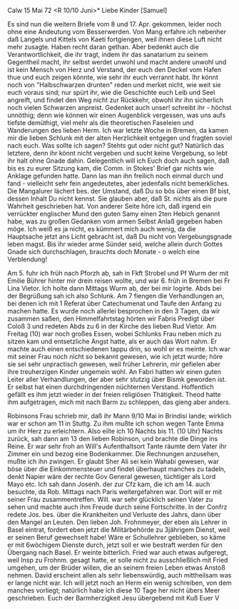 Calw 15 Mai 72
 <R 10/10 Juni>*
Liebe Kinder [Samuel]

Es sind nun die weitern Briefe vom 8 und 17. Apr. gekommen, leider noch ohne eine Andeutung vom Besserwerden. Von Mang erfahre ich nebenher daß Langels und Kittels von Kaeti fortgiengen, weil ihnen diese Luft nicht mehr zusagte. Haben recht daran gethan. Aber bedenkt auch die Verantwortlichkeit, die ihr tragt, indem ihr das sanatarium zu seinem Gegentheil macht, ihr selbst werdet unwohl und macht andere unwohl und ist kein Mensch von Herz und Verstand, der euch den Deckel vom Hafen thue und euch zeigen könnte, wie sehr ihr euch verrannt habt. Ihr könnt noch von "Halbschwarzen drunten" reden und merket nicht, wie weit sie euch voraus sind; nur spürt ihr, wie die Geschichte euch Leib und Seel angreift, und findet den Weg nicht zur Rückkehr, obwohl ihr ihn sicherlich noch vielen Schwarzen anpreist. Gedenket auch unser! schreibt ihr - höchst unnöthig; denn wie können wir einen Augenblick vergessen, was uns aufs tiefste demüthigt, viel mehr als die theoretischen Faseleien und Wanderungen des lieben Herm. Ich war letzte Woche in Bremen, da kamen mir die lieben Schlunk mit der alten Herzlichkeit entgegen und fragten soviel nach euch. Was sollte ich sagen? Stehts gut oder nicht gut? Natürlich das letztere, denn ihr könnt nicht vergeben und sucht keine Vergebung, so lebt ihr halt ohne Gnade dahin. Gelegentlich will ich Euch doch auch sagen, daß bis es zu eurer Sitzung kam, die Comm. in Stokes' Brief gar nichts wie Anklage gefunden hatte. Dann las man ihn freilich noch einmal durch und fand - vielleicht sehr fein angedeutetes, aber jedenfalls nicht bemerkliches. Die Mangalurer lächert bes. der Umstand, daß Du so bös über einen Bf bist, dessen Inhalt Du nicht kennst. Sie glauben aber, daß St. nichts als die pure Wahrheit geschrieben hat. Von anderer Seite höre ich, daß irgend ein verrückter englischer Mund den guten Samy einen 2ten Hebich genannt habe, was zu großen Gedanken vom armen Selbst Anlaß gegeben haben möge. Ich weiß es ja nicht, es kümmert mich auch wenig, da die Hauptsache jetzt ans Licht gebracht ist, daß Du nicht von Vergebungsgnade leben magst. Bis ihr wieder arme Sünder seid, welche allein durch Gottes Gnade sich durchschlagen, brauchts doch Monate - o welch eine Verblendung!

Am 5. fuhr ich früh nach Pforzh ab, sah in Fkft Strobel und Pf Wurm der mit Emilie Bührer hinter mir drein reisen wollte, und war 6. früh in Bremen bei Fr Lina Vietor. Ich holte dann Mittags Wurm ab, der bei mir logirte. Abds bei der Begrüßung sah ich also Schlunk. Am 7 fiengen die Verhandlungen an, bei denen ich mit 1 Referat über Catechumenat und Taufe den Anfang zu machen hatte. Es wurde noch allerlei besprochen in den 3 Tagen, da wir zusammen saßen, den Himmelfahrtstag hörten wir Fabris Predigt über Coloß 3 und redeten Abds zu 6 in der Kirche des lieben Rud Vietor. Am Freitag (10) war noch großes Essen, wobei Schlunks Frau neben mich zu sitzen kam und entsetzliche Angst hatte, als er auch das Wort nahm. Er machte auch einen entschiedenen tappu drin, so wohl er es meinte. Ich war mit seiner Frau noch nicht so bekannt gewesen, wie ich jetzt wurde; höre sie sei sehr unpractisch gewesen, weil früher Lehrerin, mir gefielen aber ihre treuherzigen Kinder ungemein wohl. An Fabri hatten wir einen guten Leiter aller Verhandlungen, der aber sehr stutzig über Bismk geworden ist. Er selbst hat einen durchdringenden nüchternen Verstand. Hoffentlich gefällt es ihm jetzt wieder in der freien religiösen Thätigkeit. Theod hatte ihm aufgetragen, mich mit nach Barm zu schleppen, das gieng aber anders.

Robinsons Frau schrieb mir, daß ihr Mann 9/10 Mai in Brindisi lande; wirklich war er schon am 11 in Stuttg. Zu ihm mußte ich schon wegen Tante Emma um ihr Herz zu erleichtern. Also eilte ich 10 Nachts bis 11. (10 Uhr) Nachts zurück, sah dann am 13 den lieben Robinson, und brachte die Dinge ins Reine. Er war sehr froh an Will's Aufenthaltsort Tante räumte dem Vater ihr Zimmer ein und bezog eine Bodenkammer. Die Rechnungen anzusehen, mußte ich ihn zwingen. Er glaubt Sher Ali sei kein Wahabi gewesen, war böse über die Einkommensteuer und findet überhaupt manches zu tadeln, denkt Napier wäre der rechte Gov General gewesen, tüchtiger als Lord Mayo etc. 
Ich sah dann Josenh. der zur Cfz kam, die ich am 14. auch besuchte, da Rob. Mittags nach Paris weitergefahren war. Dort will er mit seiner Frau zusammentreffen. Will. war sehr glücklich seinen Vater zu sehen und machte auch ihm Freude durch seine Fortschritte. In der Confrz redete Jos. bes. über die Krankheiten und Verluste des Jahrs, dann über den Mangel an Leuten. Den lieben Joh. Frohnmeyer, der eben als Lehrer in Basel eintrat, fordert eben jetzt die Militärbehörde zu 3jährigem Dienst, weil er seinen Beruf gewechselt habe! Wäre er Schullehrer geblieben, so käme er mit 6wöchigem Dienste durch, jetzt soll er wie bestraft werden für den Übergang nach Basel. Er weinte bitterlich. Fried war auch etwas aufgeregt, weil Insp zu Frohnm. gesagt hatte, er solle nicht zu ausschließlich mit Fried umgehen, um der Brüder willen, die an seinem freien Leben etwas Anstoß nehmen. David erscheint allen als sehr liebenswürdig, auch mittheilsam was er lange nicht war. Ich will jetzt noch an Herm ein wenig schreiben, von dem manches vorliegt; natürlich habe ich diese 10 Tage her nicht übers Meer geschrieben. Euch der Barmherzigkeit Jesu übergebend mit Kuß
 Euer V
